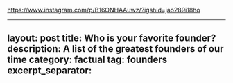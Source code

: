 https://www.instagram.com/p/B16ONHAAuwz/?igshid=jao289i18ho

---
layout: post
title: Who is your favorite founder?
description: A list of the greatest founders of our time
category: factual 
tag: founders
excerpt_separator: <!--more-->
---

